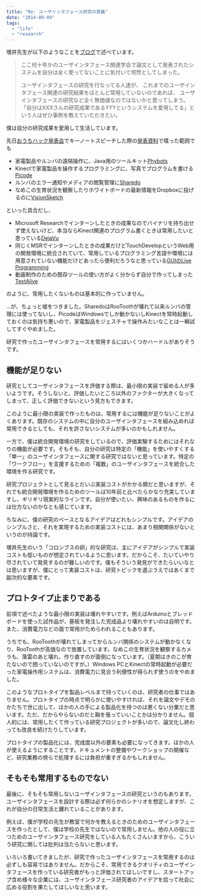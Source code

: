 ```yaml
---
title: "Re: ユーザインタフェース研究の意義"
date: "2014-09-09"
tags: 
  - "life"
  - "research"
---
```


増井先生が以下のようなことを[ブログ](http://masui.blog.jp/archives/1008964475.html "ユーザインタフェース研究の意義 : 続・ユビキタスの街角")で述べています。

> ここ何十年かのユーザインタフェース関連学会で論文として発表されたシステムを自分は全く使ってないことに気付いて愕然としてしまった。
> 
> ユーザインタフェースの研究を行なってる人達が、 これまでのユーザインタフェース関連の研究結果をほとんど常用していないのであれば、 ユーザインタフェースの研究など全く無価値なのではないかと思ってしまう。 「自分はXXXさんの研究成果であるYYYというシステムを愛用してる」という人はぜひ事例を教えていただきたい。

僕は自分の研究成果を愛用して生活しています。

先日[おうちハック発表会](http://kadecot.net/ouch-hack/ "Kadecot おうちハック発表会")でキーノートスピーチした際の[発表資料](https://www.slideshare.net/arcatdmz/home-hack "もっとおうちハックできるおうち開発環境に向けて─おうちハック事例集─")で喋った範囲でも

- 家電製品やルンバの遠隔操作に、Java用のツールキット[Phybots](http://junkato.jp/ja/phybots/ "Phybots: 日用品にモビリティを付与するプロトタイピング用ツールキット")
- Kinectで家電製品を操作するプログラミングに、写真でプログラムを書ける[Picode](http://junkato.jp/ja/picode/ "Picode: ソースコードに写真を貼り込める統合開発環境")
- ルンバのエラー通知やメディアの閲覧管理に[Sharedo](http://junkato.jp/ja/sharedo/ "Sharedo: To-doリストによる人-エージェント間のタスク共有")
- なめこの生育状況を観察したりホワイトボードの最新情報をDropboxに投げるのに[VisionSketch](http://junkato.jp/ja/visionsketch/ "VisionSketch: Integrated Support for Example-Centric Programming of Image Processing Applications")

といった具合だし、

- Microsoft Researchでインターンしたときの成果なのでバイナリを持ち出せず使えないけど、本当ならKinect関連のプログラム書くときは常用したいと思っている[DejaVu](http://junkato.jp/ja/dejavu/ "DejaVu: Integrated Support for Developing Interactive Camera-Based Programs")
- 同じくMSRでインターンしたときの成果だけどTouchDevelopというWeb用の開発環境に統合されていて、常用しているプログラミング言語や環境には用意されていない機能だけどあったら便利だろうなと思っている[GUIのLive Programming](http://junkato.jp/ja/touchdevelop/ " It's Alive! Continuous Feedback in UI Programming")
- 動画制作のための既存ツールの使い方がよく分からず自分で作ってしまった[TextAlive](https://staff.aist.go.jp/jun.kato/TextAlive/ "TextAlive: 音楽に同期した歌詞アニメーションのKinetic Typography制作環境")

のように、常用したくないものは基本的に作っていません。

…が、ちょっと嘘をつきました。SharedoはRooToothが壊れて以来ルンバの管理には使ってないし、PicodeはWindowsでしか動かないしKinectを常時起動しておくのは気持ち悪いので、家電製品をジェスチャで操作みたいなことは一瞬試してすぐやめました。

研究で作ったユーザインタフェースを常用するにはいくつかハードルがありそうです。

## 機能が足りない

研究としてユーザインタフェースを評価する際は、最小限の実装で留める人が多いようです。そうしないと、評価したいところ以外のファクターが大きくなってしまって、正しく評価できないという見方もできます。

このように最小限の実装で作ったものは、常用するには機能が足りないことがよくあります。既存のシステムの中に自分のユーザインタフェースを組み込めれば常用できるとしても、それを許さないシステムが多いのかもしれません。

一方で、僕は統合開発環境の研究をしているので、評価実験するためにはそれなりの機能が必要です。そもそも、自分の研究は特定の「機能」を使いやすくする「単一」のユーザインタフェースに関する研究ではないと思っています。特定の「ワークフロー」を支援するための「複数」のユーザインタフェースを統合した環境を作る研究です。

研究プロジェクトとして見るとだいぶ実装コストがかかる類だと思いますが、それでも統合開発環境を作るためのツールは10年前と比べたらかなり充実していますし、ギリギリ現実的なラインです。自分が使いたい、興味のあるものを作るには仕方ないのかなとも感じています。

ちなみに、僕の研究のベースとなるアイデアはどれもシンプルです。アイデアのシンプルさと、それを実現するための実装コストには、あまり相関関係がないというのが持論です。

増井先生のいう「コロンブスの卵」的な研究は、主にアイデアがシンプルで実装コストも低いものが想定されているように思います。だからこそ、たいていやり尽されていて発見するのが難しいのです。僕もそういう発見ができたらいいなとは思いますが、僕にとって実装コストは、研究トピックを選ぶうえではあくまで副次的な要素です。

## プロトタイプ止まりである

前項で述べたような最小限の実装は壊れやすいです。例えばArduinoとブレッドボードを使った試作品が、基板を発注した完成品より壊れやすいのは自明です。また、消費電力などの面で常用がためらわれることもあります。

うちでも、RooToothが壊れてしまってからルンバ関係のシステムが動かなくなり、RooToothが高価なので放置しています。なめこの生育状況を観察するカメラも、落雷のあと壊れ、作り直すのが面倒になっています。（夏期はきのこが育たないので困っていないのですが。）Windows PCとKinectの常時起動が必要だった家電操作用システムは、消費電力に見合う利便性が得られず使うのをやめました。

このようなプロトタイプを製品レベルまで持っていくのは、研究者の仕事ではありません。プロトタイプの時点で明らかに使いやすければ、それを論文やデモのかたちで世に出して、ほかの人の手による製品化を待つのは悪くない分業だと思います。ただ、だからやらないのだと胸を張っていいことかは分かりません。個人的には、常用したくて作っている研究プロジェクトが多いので、論文化し終わっても改良を続けたりしています。

プロトタイプの製品化には、完成度以外の要素も必要になってきます。ほかの人が使えるようにすることです。ドキュメントの整備やワークショップの開催など、研究業務の傍らで処理するには負担が重すぎるかもしれません。

## そもそも常用するものでない

最後に、そもそも常用しないユーザインタフェースの研究というのもあります。ユーザインタフェースを設計する際は必ず何らかのシナリオを想定しますが、これが自分の日常生活と離れていることがあります。

例えば、僕が学校の先生が教室で何かを教えるときのためのユーザインタフェースを作ったとして、僕は学校の先生ではないので常用しません。他の人の役に立つためのユーザインタフェース研究をしている人もたくさんいますから、こういう研究に関しては批判は当たらないと思います。

いろいろ書いてきましたが、研究で作ったユーザインタフェースを常用するのは必ずしも容易ではありません。だからこそ、常用できるクオリティのユーザインタフェースを作っている研究者がもっと評価されてほしいですし、スタートアップ含め様々な企業には、ユーザインタフェース研究者のアイデアを拾って社会に広める役割を果たしてほしいなと思います。
